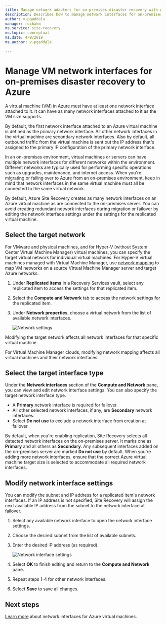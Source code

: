 ```yaml
---
title: Manage network adapters for on-premises disaster recovery with Azure Site Recovery
description: Describes how to manage network interfaces for on-premises disaster recovery to Azure with Azure Site Recovery
author: v-pgaddala
manager: rochakm
ms.service: site-recovery
ms.topic: conceptual
ms.date: 4/9/2019
ms.author: v-pgaddala

---
```

# Manage VM network interfaces for on-premises disaster recovery to Azure

A virtual machine (VM) in Azure must have at least one network interface attached to it. It can have as many network interfaces attached to it as the VM size supports.

By default, the first network interface attached to an Azure virtual machine is defined as the primary network interface. All other network interfaces in the virtual machine are secondary network interfaces. Also by default, all outbound traffic from the virtual machine is sent out the IP address that's assigned to the primary IP configuration of the primary network interface.

In an on-premises environment, virtual machines or servers can have multiple network interfaces for different networks within the environment. Different networks are typically used for performing specific operations such as upgrades, maintenance, and internet access. When you're migrating or failing over to Azure from an on-premises environment, keep in mind that network interfaces in the same virtual machine must all be connected to the same virtual network.

By default, Azure Site Recovery creates as many network interfaces on an Azure virtual machine as are connected to the on-premises server. You can avoid creating redundant network interfaces during migration or failover by editing the network interface settings under the settings for the replicated virtual machine.

## Select the target network

For VMware and physical machines, and for Hyper-V (without System Center Virtual Machine Manager) virtual machines, you can specify the target virtual network for individual virtual machines. For Hyper-V virtual machines managed with Virtual Machine Manager, use [network mapping](./hyper-v-vmm-network-mapping.md) to map VM networks on a source Virtual Machine Manager server and target Azure networks.

1. Under **Replicated items** in a Recovery Services vault, select any replicated item to access the settings for that replicated item.

2. Select the **Compute and Network** tab to access the network settings for the replicated item.

3. Under **Network properties**, choose a virtual network from the list of available network interfaces.

	![Network settings](./media/site-recovery-manage-network-interfaces-on-premises-to-azure/compute-and-network.png)

Modifying the target network affects all network interfaces for that specific virtual machine.

For Virtual Machine Manager clouds, modifying network mapping affects all virtual machines and their network interfaces.

## Select the target interface type

Under the **Network interfaces** section of the **Compute and Network** pane, you can view and edit network interface settings. You can also specify the target network interface type.

- A **Primary** network interface is required for failover.
- All other selected network interfaces, if any, are **Secondary** network interfaces.
- Select **Do not use** to exclude a network interface from creation at failover.

By default, when you're enabling replication, Site Recovery selects all detected network interfaces on the on-premises server. It marks one as **Primary** and all others as **Secondary**. Any subsequent interfaces added on the on-premises server are marked **Do not use** by default. When you're adding more network interfaces, ensure that the correct Azure virtual machine target size is selected to accommodate all required network interfaces.

## Modify network interface settings

You can modify the subnet and IP address for a replicated item's network interfaces. If an IP address is not specified, Site Recovery will assign the next available IP address from the subnet to the network interface at failover.

1. Select any available network interface to open the network interface settings.

2. Choose the desired subnet from the list of available subnets.

3. Enter the desired IP address (as required).

	![Network interface settings](./media/site-recovery-manage-network-interfaces-on-premises-to-azure/network-interface-settings.png)

4. Select **OK** to finish editing and return to the **Compute and Network** pane.

5. Repeat steps 1-4 for other network interfaces.

6. Select **Save** to save all changes.

## Next steps
  [Learn more](../virtual-network/virtual-network-network-interface-vm.md) about network interfaces for Azure virtual machines.

